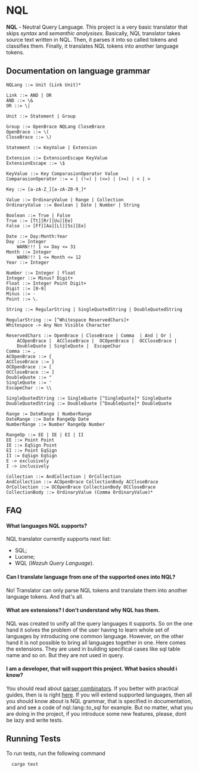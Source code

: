 
# NQL

**NQL** - Neutral Query Language. This project is a very basic translator that skips *syntax* and *semanthic* *analysises*. Basically, NQL translator takes source text written in NQL. Then, it parses it into so called tokens and classifies them. Finally, it translates NQL tokens into another language tokens.


## Documentation on language grammar

```
NQLang ::= Unit (Link Unit)*
```

```
Link ::= AND | OR
AND ::= \&
OR ::= \|
```

```
Unit ::= Statement | Group

Group ::= OpenBrace NQLang CloseBrace
OpenBrace ::= \(
CloseBrace ::= \)

Statement ::= KeyValue | Extension
```

```
Extension ::= ExtensionEscape KeyValue
ExtensionEscape ::= \$
```

```
KeyValue ::= Key ComparasionOperator Value
ComparasionOperator ::= = | (!=) | (<=) | (>=) | < | >

Key ::= [a-zA-Z_][a-zA-Z0-9_]*

Value ::= OrdinaryValue | Range | Collection
OrdinaryValue ::= Boolean | Date | Number | String
```

```
Boolean ::= True | False
True ::= [Tt][Rr][Uu][Ee]
False ::= [Ff][Aa][Ll][Ss][Ee]
```

```
Date ::= Day:Month:Year
Day ::= Integer
    WARN!!! 1 <= Day <= 31
Month ::= Integer
    WARN!!! 1 <= Month <= 12
Year ::= Integer
```

```
Number ::= Integer | Float
Integer ::= Minus? Digit+
Float ::= Integer Point Digit+
Digit ::= [0-9]
Minus ::= -
Point ::= \.
```

```
String ::= RegularString | SingleQuotedString | DoubleQuotedString

RegularString ::= [^Whitespace ReservedChars]+
Whitespace -> Any Non Visible Character

ReservedChars ::= OpenBrace | CloseBrace | Comma  | And | Or |  
    ACOpenBrace |  ACCloseBrace |  OCOpenBrace |  OCCloseBrace |  
    DoubleQuote | SingleQuote |  EscapeChar
Comma ::= ,
ACOpenBrace ::= {
ACCloseBrace ::= }
OCOpenBrace ::= [
OCCloseBrace ::= ]
DoubleQuote ::= "
SingleQuote ::= '
EscapeChar ::= \\

SingleQuotedString ::= SingleQuote [^SingleQuote]* SingleQuote
DoubleQuotedString ::= DoubleQuote [^DoubleQuote]* DoubleQuote
```

```
Range := DateRange | NumberRange
DateRange ::= Date RangeOp Date
NumberRange ::= Number RangeOp Number

RangeOp ::= EE | IE | EI | II
EE ::= Point Point
IE ::= EqSign Point
EI ::= Point EqSign
II := EqSign EqSign
E -> exclusively
I -> inclusively
```

```
Collection ::= AndCollection | OrCollection
AndCollection ::= ACOpenBrace CollectionBody ACCloseBrace
OrCollection ::= OCOpenBrace CollectionBody OCCloseBrace
CollectionBody ::= OrdinaryValue (Comma OrdinaryValue)*
```
## FAQ

#### What languages NQL supports?

NQL translator currently supports next list:
- SQL;
- Lucene;
- WQL (*Wazuh Query Language*).

#### Can I translate language from one of the supported ones into NQL?

No! Translator can only parse NQL tokens and translate them into another language tokens. And that's all.

#### What are extensions? I don't understand why NQL has them.

NQL was created to unify all the query languages it supports. So on the one hand it solves the problem of the user having to learn whole set of languages by introducing one common language. However, on the other hand it is not possible to bring all languages together in one. Here comes the extensions. They are used in building specifical cases like sql table name and so on. But they are not used in query.

#### I am a developer, that will support this project. What basics should i know?

You should read about [parser combinators](https://en.wikipedia.org/wiki/Parser_combinator). If you better with practical guides, then is is right [here](https://bodil.lol/parser-combinators/).
If you will extend supported languages, then all you should know about is NQL grammar, that is specified in documentation, and and see a code of nql::lang::to_sql for example. But no matter, what you are doing in the project, if you introduce some new features, please, dont be lazy and write tests.

## Running Tests

To run tests, run the following command

```bash
  cargo test
```

